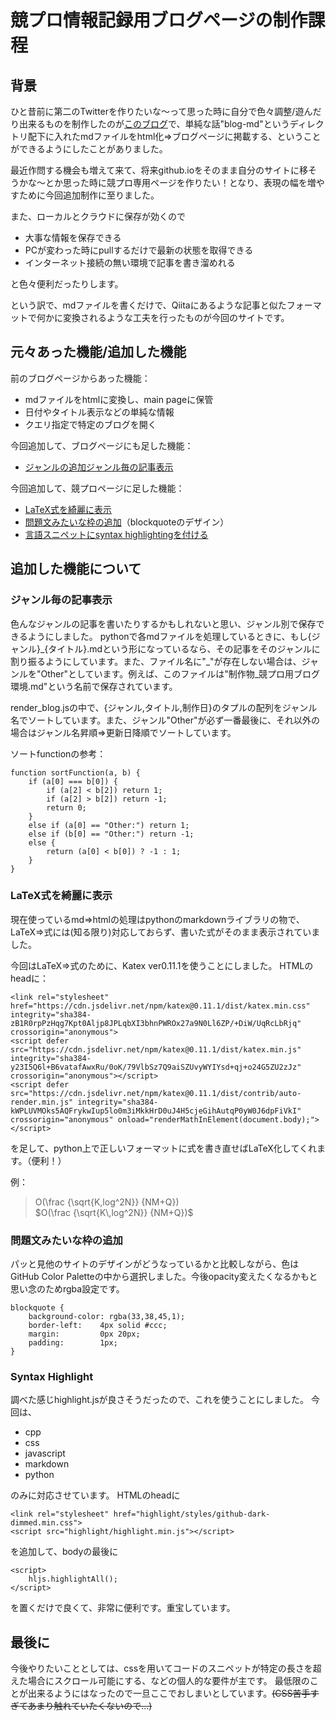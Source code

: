 # 競プロ情報記録用ブログページの制作課程

## 背景
ひと昔前に第二のTwitterを作りたいな～って思った時に自分で色々調整/遊んだり出来るものを制作したのが[このブログ](https://apiros3.github.io/blog)で、単純な話"blog-md"というディレクトリ配下に入れたmdファイルをhtml化⇒ブログページに掲載する、ということができるようにしたことがありました。

最近作問する機会も増えて来て、将来github.ioをそのまま自分のサイトに移そうかな～とか思った時に競プロ専用ページを作りたい！となり、表現の幅を増やすために今回追加制作に至りました。

また、ローカルとクラウドに保存が効くので
* 大事な情報を保存できる
* PCが変わった時にpullするだけで最新の状態を取得できる
* インターネット接続の無い環境で記事を書き溜めれる

と色々便利だったりします。 

という訳で、mdファイルを書くだけで、Qiitaにあるような記事と似たフォーマットで何かに変換されるような工夫を行ったものが今回のサイトです。

## 元々あった機能/追加した機能

前のブログページからあった機能：
* mdファイルをhtmlに変換し、main pageに保管
* 日付やタイトル表示などの単純な情報
* クエリ指定で特定のブログを開く

今回追加して、ブログページにも足した機能：
* [ジャンルの追加ジャンル毎の記事表示](#ジャンル毎の記事表示)

今回追加して、競プロページに足した機能：
* [LaTeX式を綺麗に表示](#LaTeX式を綺麗に表示)
* [問題文みたいな枠の追加](#問題文みたいな枠の追加)（blockquoteのデザイン）
* [言語スニペットにsyntax highlightingを付ける](#syntax-highlight)

## 追加した機能について

### ジャンル毎の記事表示

色んなジャンルの記事を書いたりするかもしれないと思い、ジャンル別で保存できるようにしました。
pythonで各mdファイルを処理しているときに、もし{ジャンル}_{タイトル}.mdという形になっているなら、その記事をそのジャンルに割り振るようにしています。また、ファイル名に"\_"が存在しない場合は、ジャンルを"Other"としています。例えば、このファイルは"制作物_競プロ用ブログ環境.md"という名前で保存されています。

render_blog.jsの中で、{ジャンル,タイトル,制作日}のタプルの配列をジャンル名でソートしています。また、ジャンル"Other"が必ず一番最後に、それ以外の場合はジャンル名昇順⇒更新日降順でソートしています。

ソートfunctionの参考：
```
function sortFunction(a, b) {
    if (a[0] === b[0]) {
        if (a[2] < b[2]) return 1;
        if (a[2] > b[2]) return -1;
        return 0;
    }
    else if (a[0] == "Other:") return 1;
    else if (b[0] == "Other:") return -1;
    else {
        return (a[0] < b[0]) ? -1 : 1;
    }
}
```

### LaTeX式を綺麗に表示

現在使っているmd⇒htmlの処理はpythonのmarkdownライブラリの物で、LaTeX⇒式には(知る限り)対応しておらず、書いた式がそのまま表示されていました。

今回はLaTeX⇒式のために、Katex ver0.11.1を使うことにしました。
HTMLのheadに：
```
<link rel="stylesheet" href="https://cdn.jsdelivr.net/npm/katex@0.11.1/dist/katex.min.css" integrity="sha384-zB1R0rpPzHqg7Kpt0Aljp8JPLqbXI3bhnPWROx27a9N0Ll6ZP/+DiW/UqRcLbRjq" crossorigin="anonymous">
<script defer src="https://cdn.jsdelivr.net/npm/katex@0.11.1/dist/katex.min.js" integrity="sha384-y23I5Q6l+B6vatafAwxRu/0oK/79VlbSz7Q9aiSZUvyWYIYsd+qj+o24G5ZU2zJz" crossorigin="anonymous"></script>
<script defer src="https://cdn.jsdelivr.net/npm/katex@0.11.1/dist/contrib/auto-render.min.js" integrity="sha384-kWPLUVMOks5AQFrykwIup5lo0m3iMkkHrD0uJ4H5cjeGihAutqP0yW0J6dpFiVkI" crossorigin="anonymous" onload="renderMathInElement(document.body);"></script>
```
を足して、python上で正しいフォーマットに式を書き直せばLaTeX化してくれます。（便利！）

例：<br>
> O(\frac {\sqrt{K\,log^2N}} {NM+Q}) <br>
> $O(\frac {\sqrt{K\,log^2N}} {NM+Q})$

### 問題文みたいな枠の追加

パッと見他のサイトのデザインがどうなっているかと比較しながら、色はGitHub Color Paletteの中から選択しました。今後opacity変えたくなるかもと思い念のためrgba設定です。

```
blockquote {
    background-color: rgba(33,38,45,1);
	border-left:	4px solid #ccc;
	margin:			0px 20px;
	padding:		1px;
}
```

### Syntax Highlight

調べた感じhighlight.jsが良さそうだったので、これを使うことにしました。
今回は、
* cpp
* css
* javascript
* markdown
* python

のみに対応させています。
HTMLのheadに
```
<link rel="stylesheet" href="highlight/styles/github-dark-dimmed.min.css">
<script src="highlight/highlight.min.js"></script>
```
を追加して、bodyの最後に
```
<script>
    hljs.highlightAll();
</script>
```
を置くだけで良くて、非常に便利です。重宝しています。

## 最後に

今後やりたいこととしては、cssを用いてコードのスニペットが特定の長さを超えた場合にスクロール可能にする、などの個人的な要件が主です。
最低限のことが出来るようにはなったので一旦ここでおしまいとしています。<s>(CSS苦手すぎてあまり触れていたくないので…)</s>
